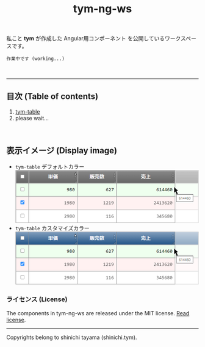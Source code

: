 <div align="center">
  <h1>tym-ng-ws</h1>
</div>

<br/>

私こと **tym** が作成した Angular用コンポーネント を公開しているワークスペースです。

```
作業中です (working...)
```

<br/>

---

## 目次 (Table of contents)
1. [tym-table](./projects/tym-table/README.md)
1. please wait...

<br/>

## 表示イメージ (Display image)
- `tym-table` デフォルトカラー
![イメージ1](/data/image01.png)
- `tym-table` カスタマイズカラー
![イメージ2](/data/image02.png)

### ライセンス (License)
The components in tym-ng-ws are released under the MIT license. [Read license](//github.com/shinichi-tym/tym-ng-ws/blob/main/LICENSE).

---
Copyrights belong to shinichi tayama (shinichi.tym).
